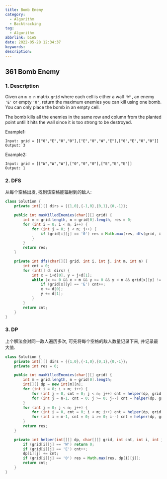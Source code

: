 ```yaml
---
title: Bomb Enemy
category:
  - Algorithm
  - Backtracking
tag:
  - Algorithm
abbrlink: b1e5
date: 2022-05-28 12:34:37
keywords:
description:
---
```


## 361 Bomb Enemy
### 1. Description
Given an `m x n` matrix `grid` where each cell is either a wall `'W'`, an enemy `'E'` or empty `'0'`, return the maximum enemies you can kill using one bomb. You can only place the bomb in an empty cell.

The bomb kills all the enemies in the same row and column from the planted point until it hits the wall since it is too strong to be destroyed.

Example1:
```
Input: grid = [["0","E","0","0"],["E","0","W","E"],["0","E","0","0"]]
Output: 3
```
Example2:
```
Input: grid = [["W","W","W"],["0","0","0"],["E","E","E"]]
Output: 1
```


### 2. DFS
从每个空格出发, 找到该空格能辐射到的敌人:
```java
class Solution {
    private int[][] dirs = {{1,0},{-1,0},{0,1},{0,-1}};

    public int maxKilledEnemies(char[][] grid) {
        int m = grid.length, n = grid[0].length, res = 0;
        for (int i = 0; i < m; i++) {
            for (int j = 0; j < n; j++) {
                if (grid[i][j] == '0') res = Math.max(res, dfs(grid, i, j, m, n));
            }
        }
        return res;
    }

    private int dfs(char[][] grid, int i, int j, int m, int n) {
        int cnt = 0;
        for (int[] d: dirs) {
            int x = i+d[0], y = j+d[1];
            while (x >= 0 && x < m && y >= 0 && y < n && grid[x][y] != 'W') {
                if (grid[x][y] == 'E') cnt++;
                x += d[0];
                y += d[1];
            }
        }
        return cnt;
    }
}
```

### 3. DP
上个解法会对同一敌人遍历多次, 可先将每个空格的敌人数量记录下来, 并记录最大值.
```java
class Solution {
    private int[][] dirs = {{1,0},{-1,0},{0,1},{0,-1}};
    private int res = 0;

    public int maxKilledEnemies(char[][] grid) {
        int m = grid.length, n = grid[0].length;
        int[][] dp = new int[m][n];
        for (int i = 0; i < m; i++) {
            for (int j = 0, cnt = 0; j < n; j++) cnt = helper(dp, grid, cnt, i, j);
            for (int j = n-1, cnt = 0; j >= 0; j--) cnt = helper(dp, grid, cnt, i, j);
        }
        for (int j = 0; j < n; j++) {
            for (int i = 0, cnt = 0; i < m; i++) cnt = helper(dp, grid, cnt, i, j);
            for (int i = m-1, cnt = 0; i >= 0; i--) cnt = helper(dp, grid, cnt, i, j);
        }
        return res;
    }

    private int helper(int[][] dp, char[][] grid, int cnt, int i, int j) {
        if (grid[i][j] == 'W') return 0;
        if (grid[i][j] == 'E') cnt++;
        dp[i][j] += cnt;
        if (grid[i][j] == '0') res = Math.max(res, dp[i][j]);
        return cnt;
    }
}
```
